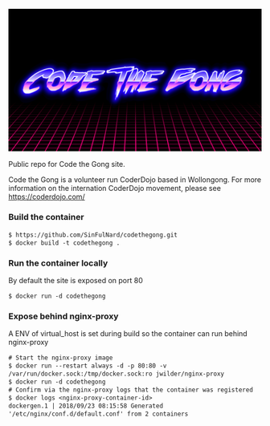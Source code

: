 ![alt text](https://github.com/SinFulNard/codethegong/blob/master/images/OutRunLogo.png "Code the Gong")

Public repo for Code the Gong site.

Code the Gong is a volunteer run CoderDojo based in Wollongong. For more information on the internation CoderDojo movement, please see https://coderdojo.com/

### Build the container
```
$ https://github.com/SinFulNard/codethegong.git
$ docker build -t codethegong .
```

### Run the container locally
By default the site is exposed on port 80
```
$ docker run -d codethegong
```

### Expose behind nginx-proxy
A ENV of virtual_host is set during build so the container can run behind nginx-proxy
```
# Start the nginx-proxy image
$ docker run --restart always -d -p 80:80 -v /var/run/docker.sock:/tmp/docker.sock:ro jwilder/nginx-proxy
$ docker run -d codethegong
# Confirm via the nginx-proxy logs that the container was registered
$ docker logs <nginx-proxy-container-id>
dockergen.1 | 2018/09/23 08:15:58 Generated '/etc/nginx/conf.d/default.conf' from 2 containers
```
